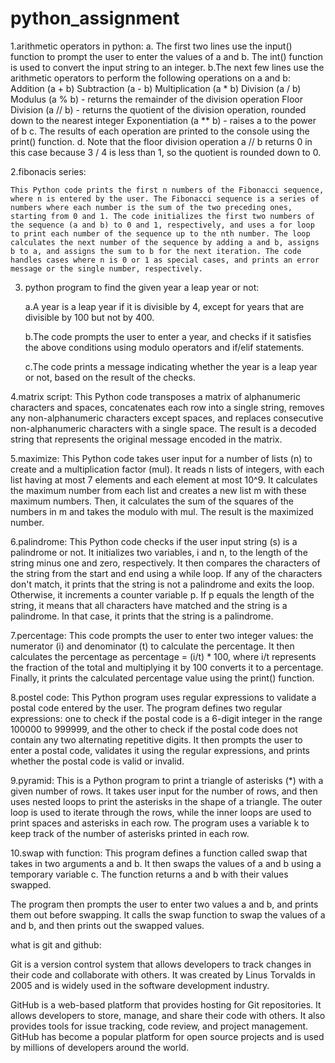 # python_assignment
1.arithmetic operators in python:
    a. The first two lines use the input() function to prompt the user to enter the values of a and b. The int() function is used to          convert the input string to an integer.
    b.The next few lines use the arithmetic operators to perform the following operations on a and b:
             Addition (a + b)
             Subtraction (a - b)
             Multiplication (a * b)
             Division (a / b)
             Modulus (a % b) - returns the remainder of the division operation
             Floor Division (a // b) - returns the quotient of the division operation, rounded down to the nearest integer
             Exponentiation (a ** b) - raises a to the power of b
    c. The results of each operation are printed to the console using the print() function.
    d. Note that the floor division operation a // b returns 0 in this case because 3 / 4 is less than 1, so the quotient is rounded  down to 0.
    
    
 2.fibonacis  series:
 
    This Python code prints the first n numbers of the Fibonacci sequence, where n is entered by the user. The Fibonacci sequence is a series of numbers where each number is the sum of the two preceding ones, starting from 0 and 1. The code initializes the first two numbers of the sequence (a and b) to 0 and 1, respectively, and uses a for loop to print each number of the sequence up to the nth number. The loop calculates the next number of the sequence by adding a and b, assigns b to a, and assigns the sum to b for the next iteration. The code handles cases where n is 0 or 1 as special cases, and prints an error message or the single number, respectively.

   
3. python program to find the given year a leap year or not:

    a.A year is a leap year if it is divisible by 4, except for years that are               divisible by 100 but not by 400.
  
    b.The code prompts the user to enter a year, and checks if it satisfies the above         conditions using modulo operators and if/elif statements.

    c.The code prints a message indicating whether the year is a leap year or not,           based on the result of the checks.


4.matrix script:
    This Python code transposes a matrix of alphanumeric characters and spaces, concatenates each row into a single string, removes any non-alphanumeric characters except spaces, and replaces consecutive non-alphanumeric characters with a single space. The result is a decoded string that represents the original message encoded in the matrix.
 
 
 5.maximize:
     This Python code takes user input for a number of lists (n) to create and a multiplication factor (mul). It reads n lists of integers, with each list having at most 7 elements and each element at most 10^9. It calculates the maximum number from each list and creates a new list m with these maximum numbers. Then, it calculates the sum of the squares of the numbers in m and takes the modulo with mul. The result is the maximized number.
 
 
6.palindrome:
    This Python code checks if the user input string (s) is a palindrome or not. It initializes two variables, i and n, to the length of the string minus one and zero, respectively. It then compares the characters of the string from the start and end using a while loop. If any of the characters don't match, it prints that the string is not a palindrome and exits the loop. Otherwise, it increments a counter variable p. If p equals the length of the string, it means that all characters have matched and the string is a palindrome. In that case, it prints that the string is a palindrome.


7.percentage:
     This code prompts the user to enter two integer values: the numerator (i) and denominator (t) to calculate the percentage. It then calculates the percentage as percentage = (i/t) * 100, where i/t represents the fraction of the total and multiplying it by 100 converts it to a percentage. Finally, it prints the calculated percentage value using the print() function.
     
8.postel code:
    This Python program uses regular expressions to validate a postal code entered by the user. The program defines two regular expressions: one to check if the postal code is a 6-digit integer in the range 100000 to 999999, and the other to check if the postal code does not contain any two alternating repetitive digits. It then prompts the user to enter a postal code, validates it using the regular expressions, and prints whether the postal code is valid or invalid.
  
9.pyramid:
     This is a Python program to print a triangle of asterisks (*) with a given number of rows. It takes user input for the number of rows, and then uses nested loops to print the asterisks in the shape of a triangle. The outer loop is used to iterate through the rows, while the inner loops are used to print spaces and asterisks in each row. The program uses a variable k to keep track of the number of asterisks printed in each row.
 
 
10.swap with function:
    This program defines a function called swap that takes in two arguments a and b. It then swaps the values of a and b using a temporary variable c. The function returns a and b with their values swapped.

The program then prompts the user to enter two values a and b, and prints them out before swapping. It calls the swap function to swap the values of a and b, and then prints out the swapped values.



what is git and github:

Git is a version control system that allows developers to track changes in their code and collaborate with others. It was created by Linus Torvalds in 2005 and is widely used in the software development industry.

GitHub is a web-based platform that provides hosting for Git repositories. It allows developers to store, manage, and share their code with others. It also provides tools for issue tracking, code review, and project management. GitHub has become a popular platform for open source projects and is used by millions of developers around the world.




   
    

     










   



